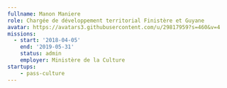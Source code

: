 ```yaml
---
fullname: Manon Maniere
role: Chargée de développement territorial Finistère et Guyane
avatar: https://avatars3.githubusercontent.com/u/29817959?s=460&v=4
missions:
  - start: '2018-04-05'
    end: '2019-05-31'
    status: admin
    employer: Ministère de la Culture
startups:
    - pass-culture
---
```

